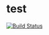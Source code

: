 # test
[![Build Status](https://app.bitrise.io/app/0a4f39e32c08d407/status.svg?token=DNSmIWWMXlnIdPgTRsF8VA&branch=main)](https://app.bitrise.io/app/0a4f39e32c08d407)
